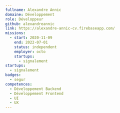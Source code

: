 ```yaml
---
fullname: Alexandre Annic
domaine: Développement
role: Développeur
github: alexandreannic
link: https://alexandre-annic-cv.firebaseapp.com/
missions:
  - start: 2020-11-09
    end: 2022-07-01
    status: independent
    employer: octo
    startups:
      - signalement
startups:
  - signalement
badges:
  - segur
competences:
  - Développement Backend
  - Développement Frontend
  - UI
  - UX
---
```

